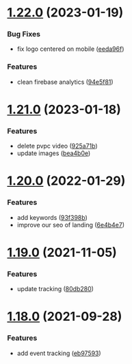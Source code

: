 # [1.22.0](https://github.com/Happergy/landing/compare/v1.21.0...v1.22.0) (2023-01-19)


### Bug Fixes

* fix logo centered on mobile ([eeda96f](https://github.com/Happergy/landing/commit/eeda96f464a448b002a50f165286ab8c3de9a03c))


### Features

* clean firebase analytics ([94e5f81](https://github.com/Happergy/landing/commit/94e5f816d30fa4be67a1cdaed50573a879742357))



# [1.21.0](https://github.com/Happergy/landing/compare/v1.20.0...v1.21.0) (2023-01-18)


### Features

* delete pvpc video ([925a71b](https://github.com/Happergy/landing/commit/925a71b2fd5b76b1c585939eff68f4aa8953775a))
* update images ([bea4b0e](https://github.com/Happergy/landing/commit/bea4b0e367ea3c515bde0b80513ed8dc173ce510))



# [1.20.0](https://github.com/Happergy/landing/compare/v1.19.0...v1.20.0) (2022-01-29)


### Features

* add keywords ([93f398b](https://github.com/Happergy/landing/commit/93f398b3e2be322e4a4b05d33754ee1f6e52ed19))
* improve our seo of landing ([6e4b4e7](https://github.com/Happergy/landing/commit/6e4b4e7c4873b346fa9fd2749c99d0cc604882d6))



# [1.19.0](https://github.com/Happergy/landing/compare/v1.18.0...v1.19.0) (2021-11-05)


### Features

* update tracking ([80db280](https://github.com/Happergy/landing/commit/80db28070ec4888f426427a74fe1f3ac7913bafb))



# [1.18.0](https://github.com/Happergy/landing/compare/v1.17.0...v1.18.0) (2021-09-28)


### Features

* add event tracking ([eb97593](https://github.com/Happergy/landing/commit/eb975939c04cc3ae492708bcf6d92ac70e7242c1))



